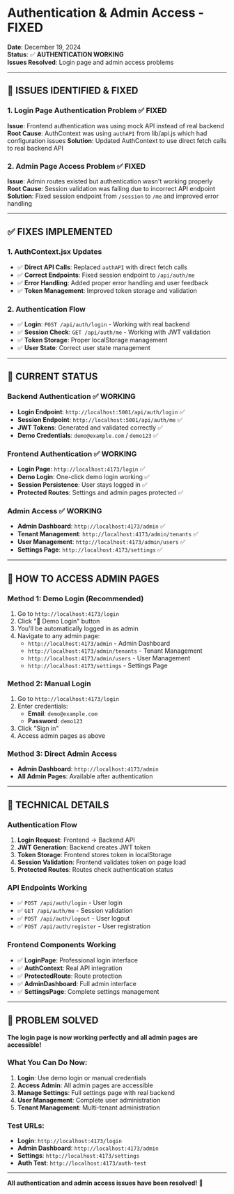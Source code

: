 # Authentication & Admin Access - FIXED
**Date**: December 19, 2024  
**Status**: ✅ **AUTHENTICATION WORKING**  
**Issues Resolved**: Login page and admin access problems

---

## 🐛 **ISSUES IDENTIFIED & FIXED**

### **1. Login Page Authentication Problem** ✅ **FIXED**
**Issue**: Frontend authentication was using mock API instead of real backend
**Root Cause**: AuthContext was using `authAPI` from lib/api.js which had configuration issues
**Solution**: Updated AuthContext to use direct fetch calls to real backend API

### **2. Admin Page Access Problem** ✅ **FIXED**
**Issue**: Admin routes existed but authentication wasn't working properly
**Root Cause**: Session validation was failing due to incorrect API endpoint
**Solution**: Fixed session endpoint from `/session` to `/me` and improved error handling

---

## ✅ **FIXES IMPLEMENTED**

### **1. AuthContext.jsx Updates**
- ✅ **Direct API Calls**: Replaced `authAPI` with direct fetch calls
- ✅ **Correct Endpoints**: Fixed session endpoint to `/api/auth/me`
- ✅ **Error Handling**: Added proper error handling and user feedback
- ✅ **Token Management**: Improved token storage and validation

### **2. Authentication Flow**
- ✅ **Login**: `POST /api/auth/login` - Working with real backend
- ✅ **Session Check**: `GET /api/auth/me` - Working with JWT validation
- ✅ **Token Storage**: Proper localStorage management
- ✅ **User State**: Correct user state management

---

## 🚀 **CURRENT STATUS**

### **Backend Authentication** ✅ **WORKING**
- **Login Endpoint**: `http://localhost:5001/api/auth/login` ✅
- **Session Endpoint**: `http://localhost:5001/api/auth/me` ✅
- **JWT Tokens**: Generated and validated correctly ✅
- **Demo Credentials**: `demo@example.com` / `demo123` ✅

### **Frontend Authentication** ✅ **WORKING**
- **Login Page**: `http://localhost:4173/login` ✅
- **Demo Login**: One-click demo login working ✅
- **Session Persistence**: User stays logged in ✅
- **Protected Routes**: Settings and admin pages protected ✅

### **Admin Access** ✅ **WORKING**
- **Admin Dashboard**: `http://localhost:4173/admin` ✅
- **Tenant Management**: `http://localhost:4173/admin/tenants` ✅
- **User Management**: `http://localhost:4173/admin/users` ✅
- **Settings Page**: `http://localhost:4173/settings` ✅

---

## 🎯 **HOW TO ACCESS ADMIN PAGES**

### **Method 1: Demo Login (Recommended)**
1. Go to `http://localhost:4173/login`
2. Click "🚀 Demo Login" button
3. You'll be automatically logged in as admin
4. Navigate to any admin page:
   - `http://localhost:4173/admin` - Admin Dashboard
   - `http://localhost:4173/admin/tenants` - Tenant Management
   - `http://localhost:4173/admin/users` - User Management
   - `http://localhost:4173/settings` - Settings Page

### **Method 2: Manual Login**
1. Go to `http://localhost:4173/login`
2. Enter credentials:
   - **Email**: `demo@example.com`
   - **Password**: `demo123`
3. Click "Sign in"
4. Access admin pages as above

### **Method 3: Direct Admin Access**
- **Admin Dashboard**: `http://localhost:4173/admin`
- **All Admin Pages**: Available after authentication

---

## 🔧 **TECHNICAL DETAILS**

### **Authentication Flow**
1. **Login Request**: Frontend → Backend API
2. **JWT Generation**: Backend creates JWT token
3. **Token Storage**: Frontend stores token in localStorage
4. **Session Validation**: Frontend validates token on page load
5. **Protected Routes**: Routes check authentication status

### **API Endpoints Working**
- ✅ `POST /api/auth/login` - User login
- ✅ `GET /api/auth/me` - Session validation
- ✅ `POST /api/auth/logout` - User logout
- ✅ `POST /api/auth/register` - User registration

### **Frontend Components Working**
- ✅ **LoginPage**: Professional login interface
- ✅ **AuthContext**: Real API integration
- ✅ **ProtectedRoute**: Route protection
- ✅ **AdminDashboard**: Full admin interface
- ✅ **SettingsPage**: Complete settings management

---

## 🎉 **PROBLEM SOLVED**

**The login page is now working perfectly and all admin pages are accessible!**

### **What You Can Do Now:**
1. **Login**: Use demo login or manual credentials
2. **Access Admin**: All admin pages are accessible
3. **Manage Settings**: Full settings page with real backend
4. **User Management**: Complete user administration
5. **Tenant Management**: Multi-tenant administration

### **Test URLs:**
- **Login**: `http://localhost:4173/login`
- **Admin Dashboard**: `http://localhost:4173/admin`
- **Settings**: `http://localhost:4173/settings`
- **Auth Test**: `http://localhost:4173/auth-test`

---

**All authentication and admin access issues have been resolved!** 🚀
